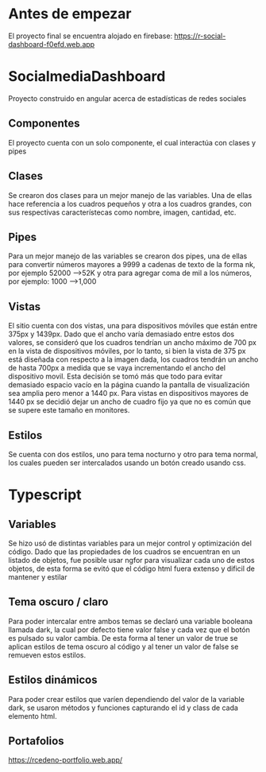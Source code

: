 # Antes de empezar
El proyecto final se encuentra alojado en firebase: https://r-social-dashboard-f0efd.web.app

# SocialmediaDashboard
Proyecto construido en angular acerca de estadísticas de redes sociales

## Componentes
El proyecto cuenta con un solo componente, el cual interactúa con clases y pipes

## Clases
Se crearon dos clases para un mejor manejo de las variables. Una de ellas hace referencia a los cuadros pequeños y otra a los cuadros grandes, con sus respectivas característecas como nombre, imagen, cantidad, etc.

## Pipes
Para un mejor manejo de las variables se crearon dos pipes, una de ellas para convertir números mayores a 9999 a cadenas de texto de la forma nk, por ejemplo 52000 -->52K y otra para agregar coma de mil a los números, por ejemplo: 1000 -->1,000

## Vistas
El sitio cuenta con dos vistas, una para dispositivos móviles que están entre 375px y 1439px. Dado que el ancho varía demasiado entre estos dos valores, se consideró que los cuadros tendrían un ancho máximo de 700 px en la vista de dispositivos móviles, por lo tanto, si bien la vista de 375 px está diseñada con respecto a la imagen dada, los cuadros tendrán un ancho de hasta 700px a medida que se vaya incrementando el ancho del dispositivo movil. Esta decisión se tomó más que todo para evitar demasiado espacio vacío en la página cuando la pantalla de visualización sea amplia pero menor a 1440 px. Para vistas en dispositivos mayores de 1440 px se decidió dejar un ancho de cuadro fijo ya que no es común que se supere este tamaño en monitores.

## Estilos
Se cuenta con dos estilos, uno para tema nocturno y otro para tema normal, los cuales pueden ser intercalados usando un botón creado usando css.

# Typescript

## Variables
Se hizo usó de distintas variables para un mejor control y optimización del código. Dado que las propiedades de los cuadros se encuentran en un listado de objetos, fue posible usar ngfor para visualizar cada uno de estos objetos, de esta forma se evitó que el código html fuera extenso y dificil de mantener y estilar

## Tema oscuro / claro
Para poder intercalar entre ambos temas se declaró una variable booleana llamada dark, la cual por defecto tiene valor false y cada vez que el botón es pulsado su valor cambia. De esta forma al tener un valor de true se aplican estilos de tema oscuro al código y al tener un valor de false se remueven estos estilos. 

## Estilos dinámicos
Para poder crear estilos que varíen dependiendo del valor de la variable dark, se usaron métodos y funciones capturando el id y class de cada elemento html.




## Portafolios
https://rcedeno-portfolio.web.app/
